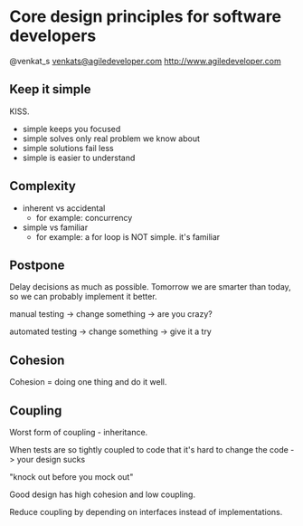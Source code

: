 # Core design principles for software developers

@venkat_s
venkats@agiledeveloper.com
http://www.agiledeveloper.com

## Keep it simple

KISS.

- simple keeps you focused
- simple solves only real problem we know about
- simple solutions fail less
- simple is easier to understand

## Complexity

- inherent vs accidental
  + for example: concurrency
- simple vs familiar
  + for example: a for loop is NOT simple. it's familiar

## Postpone

Delay decisions as much as possible.
Tomorrow we are smarter than today,
so we can probably implement it better.

manual testing -> change something -> are you crazy?

automated testing -> change something -> give it a try

## Cohesion

Cohesion = doing one thing and do it well.

## Coupling

Worst form of coupling - inheritance.

When tests are so tightly coupled to code that it's hard to change the code -> your design sucks

"knock out before you mock out"

Good design has high cohesion and low coupling.

Reduce coupling by depending on interfaces instead of implementations.
